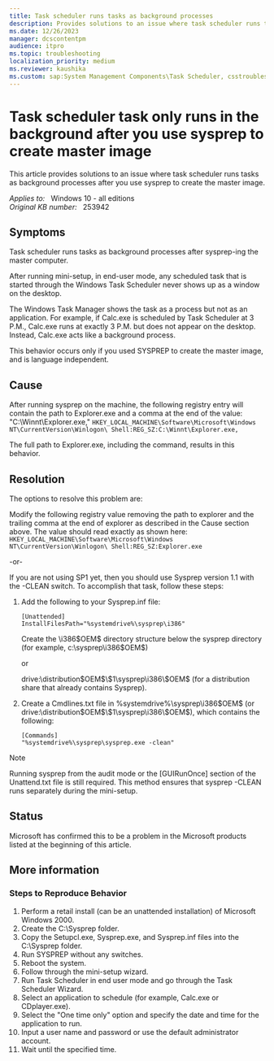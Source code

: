 ```yaml
---
title: Task scheduler runs tasks as background processes
description: Provides solutions to an issue where task scheduler runs tasks as background processes after you use sysprep to create the master image.
ms.date: 12/26/2023
manager: dcscontentpm
audience: itpro
ms.topic: troubleshooting
localization_priority: medium
ms.reviewer: kaushika
ms.custom: sap:System Management Components\Task Scheduler, csstroubleshoot
---
```

# Task scheduler task only runs in the background after you use sysprep to create master image

This article provides solutions to an issue where task scheduler runs tasks as background processes after you use sysprep to create the master image.

_Applies to:_ &nbsp; Windows 10 - all editions  
_Original KB number:_ &nbsp; 253942

## Symptoms

Task scheduler runs tasks as background processes after sysprep-ing the master computer.

After running mini-setup, in end-user mode, any scheduled task that is started through the Windows Task Scheduler never shows up as a window on the desktop.

The Windows Task Manager shows the task as a process but not as an application. For example, if Calc.exe is scheduled by Task Scheduler at 3 P.M., Calc.exe runs at exactly 3 P.M. but does not appear on the desktop. Instead, Calc.exe acts like a background process.

This behavior occurs only if you used SYSPREP to create the master image, and is language independent.

## Cause

After running sysprep on the machine, the following registry entry will contain the path to Explorer.exe and a comma at the end of the value: "C:\Winnt\Explorer.exe,"
`HKEY_LOCAL_MACHINE\Software\Microsoft\Windows NT\CurrentVersion\Winlogon\ Shell:REG_SZ:C:\Winnt\Explorer.exe,`  

The full path to Explorer.exe, including the command, results in this behavior.

## Resolution

The options to resolve this problem are:

Modify the following registry value removing the path to explorer and the trailing comma at the end of explorer as described in the Cause section above. The value should read exactly as shown here: `HKEY_LOCAL_MACHINE\Software\Microsoft\Windows NT\CurrentVersion\Winlogon\ Shell:REG_SZ:Explorer.exe`  

-or-

If you are not using SP1 yet, then you should use Sysprep version 1.1 with the -CLEAN switch. To accomplish that task, follow these steps:  

1. Add the following to your Sysprep.inf file:

   ```inf
   [Unattended]  
   InstallFilesPath="%systemdrive%\sysprep\i386"  
   ```

   Create the \i386\$OEM$ directory structure below the sysprep directory (for example, c:\sysprep\i386\$OEM$)

   or

   drive:\distribution\$OEM$\$1\sysprep\i386\$OEM$ (for a distribution share that already contains Sysprep).

2. Create a Cmdlines.txt file in %systemdrive%\sysprep\i386\$OEM$ (or drive:\distribution\$OEM$\$1\sysprep\i386\$OEM$), which contains the following:

   ```inf
   [Commands]  
   "%systemdrive%\sysprep\sysprep.exe -clean"  
   ```

> [!NOTE]
> Running sysprep from the audit mode or the [GUIRunOnce] section of the Unattend.txt file is still required. This method ensures that sysprep -CLEAN runs separately during the mini-setup.

## Status

Microsoft has confirmed this to be a problem in the Microsoft products listed at the beginning of this article.

## More information

### Steps to Reproduce Behavior

1. Perform a retail install (can be an unattended installation) of Microsoft Windows 2000.
2. Create the C:\Sysprep folder.
3. Copy the Setupcl.exe, Sysprep.exe, and Sysprep.inf files into the C:\Sysprep folder.
4. Run SYSPREP without any switches.
5. Reboot the system.
6. Follow through the mini-setup wizard.
7. Run Task Scheduler in end user mode and go through the Task Scheduler Wizard.
8. Select an application to schedule (for example, Calc.exe or CDplayer.exe).
9. Select the "One time only" option and specify the date and time for the application to run.
10. Input a user name and password or use the default administrator account.
11. Wait until the specified time.
